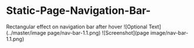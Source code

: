 # Static-Page-Navigation-Bar-
Rectangular effect on navigation bar after hover
![Optional Text](../master/image page/nav-bar-1.1.png)
![Screenshot](page image/nav-bar-1.1.png)

